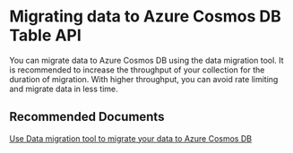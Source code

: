 <properties
	pageTitle="Data Migration to Azure Cosmos DB Table"
  	description="Table Data Migration"
	service="microsoft.documentdb"
	resource="databaseAccounts"
	authors="balaks"
	ms.author="balaks"
	displayOrder="71"
	selfHelpType="resource"
	supportTopicIds="32597506"
	resourceTags=""
	productPesIds="15585"
	cloudEnvironments="public"
	articleId="2054bac9-1ffb-4cb7-a10a-ac73173096e0"
/>

# Migrating data to Azure Cosmos DB Table API

You can migrate data to Azure Cosmos DB using the data migration tool. It is recommended to increase the throughput of your collection for the duration of migration. With higher throughput, you can avoid rate limiting and migrate data in less time.

## **Recommended Documents**

[Use Data migration tool to migrate your data to Azure Cosmos DB](https://docs.microsoft.com/azure/cosmos-db/import-data)

